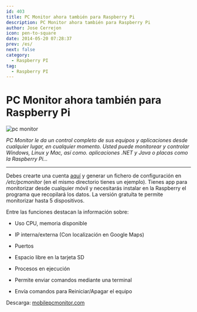 ```yaml
---
id: 403
title: PC Monitor ahora también para Raspberry Pi
description: PC Monitor ahora también para Raspberry Pi
author: Jose Cerrejon
icon: pen-to-square
date: 2014-05-20 07:28:37
prev: /es/
next: false
category:
  - Raspberry PI
tag:
  - Raspberry PI
---
```


# PC Monitor ahora también para Raspberry Pi

![pc monitor](/images/2014/05/pcmonitor.png)

*PC Monitor le da un control completo de sus equipos y aplicaciones desde cualquier lugar, en cualquier momento. Usted puede monitorear y controlar Windows, Linux y Mac, así como. aplicaciones .NET y Java o placas como la Raspberry Pi...*

- - -
Debes crearte una cuenta [aquí](https://www.mobilepcmonitor.com/account/register) y generar un fichero de configuración en */etc/pcmonitor* (en el mismo directorio tienes un ejemplo). Tienes app para monitorizar desde cualquier móvil y necesitarás instalar en la Raspberry el programa que recopilará los datos. La versión gratuíta te permite monitorizar hasta 5 dispositivos.

Entre las funciones destacan la información sobre:

* Uso CPU, memoria disponible

* IP interna/externa (Con localización en Google Maps)

* Puertos

* Espacio libre en la tarjeta SD

* Procesos en ejecución

* Permite enviar comandos mediante una terminal

* Envía comandos para Reiniciar/Apagar el equipo

Descarga: [mobilepcmonitor.com](http://www.mobilepcmonitor.com/downloads)